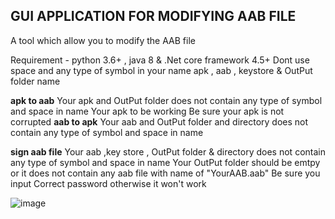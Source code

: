 ## GUI APPLICATION FOR MODIFYING AAB FILE 

A tool which allow you to modify the AAB file 

Requirement - python 3.6+ , java 8 & .Net core framework 4.5+
Dont use space and any type of symbol in your name  apk , aab , keystore & OutPut folder name 

**apk to aab**
Your apk and OutPut folder does not contain any type of symbol and space in name
Your apk to be working
Be sure your apk is not corrupted 
**aab to apk**
Your aab and OutPut folder and directory  does not contain any type of symbol and space in name 

**sign aab file**
Your aab ,key store , OutPut folder & directory  does not contain any type of symbol and space in name 
Your OutPut folder should be emtpy or it does not contain any aab file with name of "YourAAB.aab" 
Be sure you input Correct password otherwise it won't work

![image](https://user-images.githubusercontent.com/89777396/140510602-89dc98ee-178a-468d-b524-7807bc55619d.png)
